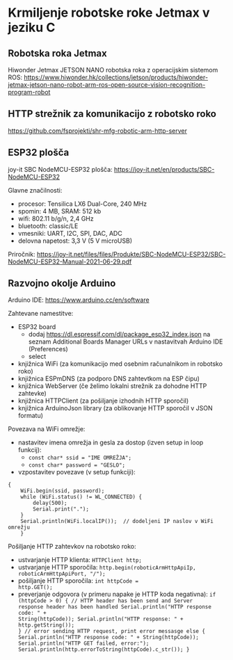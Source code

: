 # Krmiljenje robotske roke Jetmax v jeziku C

## Robotska roka Jetmax

Hiwonder Jetmax JETSON NANO robotska roka z operacijskim sistemom ROS: https://www.hiwonder.hk/collections/jetson/products/hiwonder-jetmax-jetson-nano-robot-arm-ros-open-source-vision-recognition-program-robot

## HTTP strežnik za komunikacijo z robotsko roko

https://github.com/fsprojekti/shr-mfg-robotic-arm-http-server

## ESP32 plošča

joy-it SBC NodeMCU-ESP32 plošča: https://joy-it.net/en/products/SBC-NodeMCU-ESP32

Glavne značilnosti:
* procesor: Tensilica LX6 Dual-Core, 240 MHz
* spomin: 4 MB, SRAM: 512 kb
* wifi: 802.11 b/g/n, 2,4 GHz
* bluetooth: classic/LE
* vmesniki: UART, I2C, SPI, DAC, ADC
* delovna napetost: 3,3 V (5 V microUSB)

Priročnik: https://joy-it.net/files/files/Produkte/SBC-NodeMCU-ESP32/SBC-NodeMCU-ESP32-Manual-2021-06-29.pdf

## Razvojno okolje Arduino

Arduino IDE: https://www.arduino.cc/en/software

Zahtevane namestitve:
* ESP32 board
	* dodaj https://dl.espressif.com/dl/package_esp32_index.json na seznam Additional Boards Manager URLs v nastavitvah Arduino IDE (Preferences)
	* select 
* knjižnica WiFi (za komunikacijo med osebnim računalnikom in robotsko roko)
* knjižnica ESPmDNS (za podporo DNS zahtevtkom na ESP čipu)
* knjižnica WebServer (če želimo lokalni strežnik za dohodne HTTP zahtevke)
* knjižnica HTTPClient (za pošiljanje izhodnih HTTP sporočil)
* knjižnica ArduinoJson library (za oblikovanje HTTP sporočil v JSON formatu)

Povezava na WiFi omrežje:
* nastavitev imena omrežja in gesla za dostop (izven setup in loop funkcij):
	* <code>const char* ssid     = "IME OMREŽJA";</code>
	* <code>const char* password = "GESLO";</code>
* vzpostavitev povezave (v setup funkciji):
```
{
	WiFi.begin(ssid, password);
	while (WiFi.status() != WL_CONNECTED) {
		delay(500);
		Serial.print(".");
	}
	Serial.println(WiFi.localIP());  // dodeljeni IP naslov v WiFi omrežju
	}
```

Pošiljanje HTTP zahtevkov na robotsko roko:
* ustvarjanje HTTP klienta: <code>HTTPClient http;</code>
* ustvarjanje HTTP sporočila: <code>http.begin(roboticArmHttpApiIp, roboticArmHttpApiPort, "/");</code>
* pošiljanje HTTP sporočila: <code>int httpCode = http.GET();</code>
* preverjanje odgovora (v primeru napake je HTTP koda negativna):
	<code>if (httpCode > 0) {
	// HTTP header has been send and Server response header has been handled
	    Serial.println("HTTP response code: " + String(httpCode));
		Serial.println("HTTP response: " + http.getString());
	}
	// error sending HTTP request, print error messasge
	else {
		Serial.println("HTTP response code: " + String(httpCode));
		Serial.println("HTTP GET failed, error:");
		Serial.println(http.errorToString(httpCode).c_str());
	}</code>
